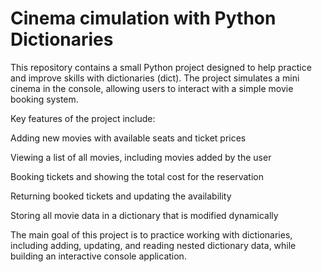 # Cinema cimulation with Python Dictionaries

This repository contains a small Python project designed to help practice and improve skills with dictionaries (dict). The project simulates a mini cinema in the console, allowing users to interact with a simple movie booking system.

Key features of the project include:

Adding new movies with available seats and ticket prices

Viewing a list of all movies, including movies added by the user

Booking tickets and showing the total cost for the reservation

Returning booked tickets and updating the availability

Storing all movie data in a dictionary that is modified dynamically

The main goal of this project is to practice working with dictionaries, including adding, updating, and reading nested dictionary data, while building an interactive console application.
